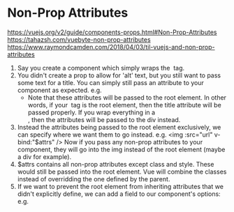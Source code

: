 # Non-Prop Attributes
https://vuejs.org/v2/guide/components-props.html#Non-Prop-Attributes
https://tahazsh.com/vuebyte-non-prop-attributes
https://www.raymondcamden.com/2018/04/03/til-vuejs-and-non-prop-attributes

1. Say you create a component which simply wraps the <img> tag.
2. You didn't create a prop to allow for 'alt' text, but you still want to
   pass some text for a title. You can simply still pass an attribute to your
   component as expected.
   e.g. <my-component title="alt text here"></my-component>
   - Note that these attributes will be passed to the root element. In other
     words, if your <img> tag is the root element, then the title attribute
     will be passed properly. If you wrap everything in a <div>, then the
     attributes will be passed to the div instead.
3. Instead the attributes being passed to the root element exclusively, we 
   can specify where we want them to go instead.
   e.g. <img
          :src="url"
          v-bind:"$attrs"
        />
   Now if you pass any non-prop attributes to your component, they will go
   into the img instead of the root element (maybe a div for example).
4. $attrs contains all non-prop attributes except class and style. These
   would still be passed into the root element. Vue will combine the classes
   instead of overridding the one defined by the parent.
5. If we want to prevent the root element from inheriting attributes that
   we didn't explicitly define, we can add a field to our component's options:
   e.g. <script>
        export default {
          inheritAttrs: false
        }
        </script>
